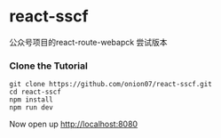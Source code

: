 # react-sscf
公众号项目的react-route-webapck 尝试版本
### Clone the Tutorial
```
git clone https://github.com/onion07/react-sscf.git
cd react-sscf
npm install
npm run dev
```


Now open up  [http://localhost:8080](http://localhost:8080)
